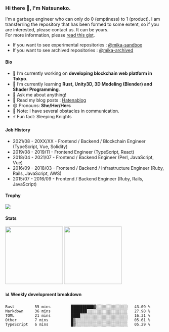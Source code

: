 ### Hi there 👋, I'm Natsuneko.

I'm a garbage engineer who can only do 0 (emptiness) to 1 (product). I am transferring the repository that has been formed to some extent, so if you are interested, please contact us. It can be yours.  
For more information, please [read this gist](https://gist.github.com/mika-f/e49976ca6a100045f3da6317a69c24d5).

* If you want to see experimental repositories : [@mika-sandbox](https://github.com/mika-sandbox)
* If you want to see archived repositories : [@mika-archived](https://github.com/mika-archived)


#### Bio

<!--
**mika-f/mika-f** is a ✨ _special_ ✨ repository because its `README.md` (this file) appears on your GitHub profile.

Here are some ideas to get you started:

- 🔭 I’m currently working on ...
- 🌱 I’m currently learning ...
- 👯 I’m looking to collaborate on ...
- 🤔 I’m looking for help with ...
- 💬 Ask me about ...
- 📫 How to reach me: ...
- 😄 Pronouns: ...
- ⚡ Fun fact: ...
-->

- 🔭 I’m currently working on **developing blockchain web platform in Tokyo**.
- 🌱 I’m currently learning **Rust, Unity3D, 3D Modeling (Blender) and Shader Programming**.
- 💬 Ask me about anything!
- 📝 Read my blog posts : [Hatenablog](https://mikazuki.hatenablog.jp/)
- 😄 Pronouns: **She/Her/Hers**
- 📓 Note: I have several obstacles in communication.
- ⚡ Fun fact: Sleeping Knights

#### Job History

* 2021/08 - 20XX/XX - Frontend / Backend / Blockchain Engineer (TypeScript, Vue, Solidity)
* 2019/08 - 2019/11 - Frontend Engineer (TypeScript, React)
* 2018/04 - 2021/07 - Frontend / Backend Engineer (Perl, JavaScript, Vue)
* 2016/09 - 2018/03 - Frontend / Backend / Infrastructure Engineer (Ruby, Rails, JavaScript, AWS)
* 2015/07 - 2016/09 - Frontend / Backend Engineer (Ruby, Rails, JavaScript)

#### Trophy

<img src="https://github-profile-trophy.vercel.app/?username=mika-f&no-frame=true&row=1&column=6" />

#### Stats

<p>
  <img src="https://github-readme-stats.vercel.app/api?username=mika-f" height="182" />
  <img src="https://github-readme-stats.vercel.app/api/top-langs/?username=mika-f&layout=compact" height="182" />
</p>


#### 📊 Weekly development breakdown

<!--START_SECTION:waka-->
```text
Rust         55 mins         ██████████▓░░░░░░░░░░░░░░   43.09 % 
Markdown     36 mins         ███████░░░░░░░░░░░░░░░░░░   27.98 % 
TOML         21 mins         ████░░░░░░░░░░░░░░░░░░░░░   16.31 % 
Other        7 mins          █▒░░░░░░░░░░░░░░░░░░░░░░░   05.61 % 
TypeScript   6 mins          █▒░░░░░░░░░░░░░░░░░░░░░░░   05.29 % 
```
<!--END_SECTION:waka-->
